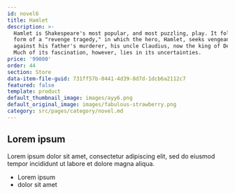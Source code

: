 ```yaml
---
id: novel6
title: Hamlet
description: >-
  Hamlet is Shakespeare's most popular, and most puzzling, play. It follows the
  form of a "revenge tragedy," in which the hero, Hamlet, seeks vengeance
  against his father's murderer, his uncle Claudius, now the king of Denmark.
  Much of its fascination, however, lies in its uncertainties.
price: '99000'
order: 44
section: Store
data-item-file-guid: 731ff57b-0441-4d39-8d7d-1dcb6a2112c7
featured: false
template: product
default_thumbnail_image: images/ayy6.png
default_original_image: images/fabulous-strawberry.png
category: src/pages/category/novel.md
---
```

## Lorem ipsum
Lorem ipsum dolor sit amet, consectetur adipiscing elit, sed do eiusmod tempor incididunt ut labore et dolore magna aliqua.
- Lorem ipsum
- dolor sit amet
